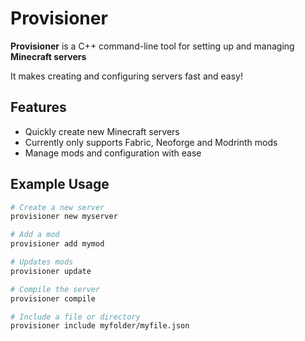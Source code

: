 # Provisioner

**Provisioner** is a C++ command-line tool for setting up and managing **Minecraft servers**

It makes creating and configuring servers fast and easy!

## Features

- Quickly create new Minecraft servers
- Currently only supports Fabric, Neoforge and Modrinth mods
- Manage mods and configuration with ease

## Example Usage
```bash
# Create a new server
provisioner new myserver

# Add a mod
provisioner add mymod

# Updates mods
provisioner update

# Compile the server
provisioner compile

# Include a file or directory
provisioner include myfolder/myfile.json
